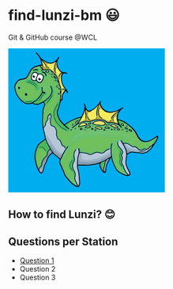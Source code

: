 # find-lunzi-bm :smiley:
Git &amp; GitHub course @WCL

![Lunzi Image](./lunzi_Lunzi.PNG)

## How to find Lunzi? :blush:

## Questions per Station
- [Question 1](./questions/question_1.md)
- Question 2
- Question 3
